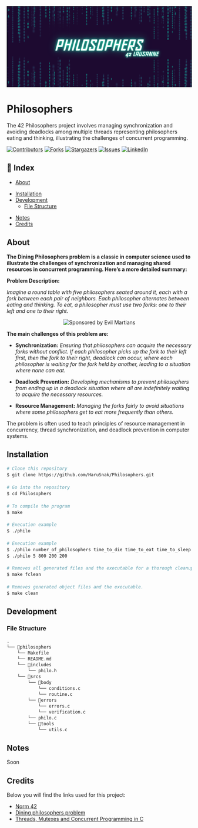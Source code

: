 <img src="readme/philosophers.png" alt="philosophers" width="900"/>

# Philosophers
The 42 Philosophers project involves managing synchronization and avoiding deadlocks among multiple threads representing philosophers eating and thinking, illustrating the challenges of concurrent programming.

[![Contributors][contributors-shield]][contributors-url]
[![Forks][forks-shield]][forks-url]
[![Stargazers][stars-shield]][stars-url]
[![Issues][issues-shield]][issues-url]
[![LinkedIn][linkedin-shield]][linkedin-url]

## 📒 Index

- [About](#about)
<!--- [Approach](#approach)-->
- [Installation](#installation)
- [Development](#development)
  <!-- [Pre-Requisites](#pre-requisites)-->
  - [File Structure](#file-structure)
 <!-- - [Diagram Architecture](#diagram-architecture)  -->
- [Notes](#notes)
- [Credits](#credits)

## About

**The Dining Philosophers problem is a classic in computer science used to illustrate the challenges of synchronization and managing shared resources in concurrent programming. Here’s a more detailed summary:**<br>

**Problem Description:**<br>

*Imagine a round table with five philosophers seated around it, each with a fork between each pair of neighbors. Each philosopher alternates between eating and thinking. To eat, a philosopher must use two forks: one to their left and one to their right.*<br>

<p align="center">
    <img src="https://camo.githubusercontent.com/9e4ebb996ddb180a2523cabaaa01c16a7a45d5020eb0fb3686acb6f093fa053d/68747470733a2f2f7a7570696d616765732e6e65742f75702f32302f33382f697337712e706e67"
         alt="Sponsored by Evil Martians" width="400" height="280">
</p>

**The main challenges of this problem are:**<br>

* **Synchronization:** *Ensuring that philosophers can acquire the necessary forks without conflict. If each philosopher picks up the fork to their left first, then the fork to their right, deadlock can occur, where each philosopher is waiting for the fork held by another, leading to a situation where none can eat.*<br>

* **Deadlock Prevention:** *Developing mechanisms to prevent philosophers from ending up in a deadlock situation where all are indefinitely waiting to acquire the necessary resources.*<br>

* **Resource Management:** *Managing the forks fairly to avoid situations where some philosophers get to eat more frequently than others.*<br>

The problem is often used to teach principles of resource management in concurrency, thread synchronization, and deadlock prevention in computer systems.<br>

## Installation
```bash
# Clone this repository
$ git clone https://github.com/HaruSnak/Philosophers.git

# Go into the repository
$ cd Philosophers

# To compile the program
$ make

# Execution example
$ ./philo

# Execution example
$ ./philo number_of_philosophers time_to_die time_to_eat time_to_sleep [number_of_times_each_philosopher_must_eat]
$ ./philo 5 800 200 200

# Removes all generated files and the executable for a thorough cleanup.
$ make fclean

# Removes generated object files and the executable.
$ make clean
```

## Development
<!--### Pre-Requisites
```
```-->

### File Structure

```
.
└── 📁philosophers
    └── Makefile
    └── README.md
    └── 📁includes
        └── philo.h
    └── 📁srcs
        └── 📁body
            └── conditions.c
            └── routine.c
        └── 📁errors
            └── errors.c
            └── verification.c
        └── philo.c
        └── 📁tools
            └── utils.c
```

<!--### Diagram Architecture
Write the build Instruction here.-->

## Notes
Soon

## Credits

Below you will find the links used for this project:

- [Norm 42](https://cdn.intra.42.fr/pdf/pdf/960/norme.en.pdf)
- [Dining philosophers problem](https://en.wikipedia.org/wiki/Dining_philosophers_problem)
- [Threads, Mutexes and Concurrent Programming in C](https://www.codequoi.com/en/threads-mutexes-and-concurrent-programming-in-c/)

[contributors-shield]: https://img.shields.io/github/contributors/HaruSnak/Philosophers.svg?style=for-the-badge
[contributors-url]: https://github.com/HaruSnak/Philosophers/graphs/contributors
[forks-shield]: https://img.shields.io/github/forks/HaruSnak/Philosophers.svg?style=for-the-badge
[forks-url]: https://github.com/HaruSnak/Philosophers/network/members
[stars-shield]: https://img.shields.io/github/stars/HaruSnak/Philosophers.svg?style=for-the-badge
[stars-url]: https://github.com/HaruSnak/Philosophers/stargazers
[issues-shield]: https://img.shields.io/github/issues/HaruSnak/Philosophers.svg?style=for-the-badge
[issues-url]: https://github.com/HaruSnak/Philosophers/issues
[linkedin-shield]: https://img.shields.io/badge/-LinkedIn-black.svg?style=for-the-badge&logo=linkedin&colorB=555
[linkedin-url]: https://www.linkedin.com/in/shany-moreno-5a863b2aa
